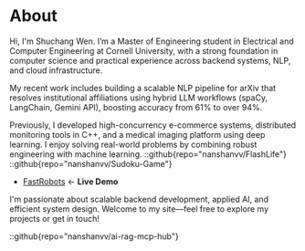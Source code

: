 # About
Hi, I'm Shuchang Wen.
I’m a Master of Engineering student in Electrical and Computer Engineering at Cornell University, with a strong foundation in computer science and practical experience across backend systems, NLP, and cloud infrastructure. 


My recent work includes building a scalable NLP pipeline for arXiv that resolves institutional affiliations using hybrid LLM workflows (spaCy, LangChain, Gemini API), boosting accuracy from 61% to over 94%.

Previously, I developed high-concurrency e-commerce systems, distributed monitoring tools in C++, and a medical imaging platform using deep learning. I enjoy solving real-world problems by combining robust engineering with machine learning.
::github{repo="nanshanvv/FlashLife"}
::github{repo="nanshanvv/Sudoku-Game"}
- [FastRobots](https://nanshanvv.github.io/FastRobots/) ← **Live Demo**


I'm passionate about scalable backend development, applied AI, and efficient system design. Welcome to my site—feel free to explore my projects or get in touch!

::github{repo="nanshanvv/ai-rag-mcp-hub"}


